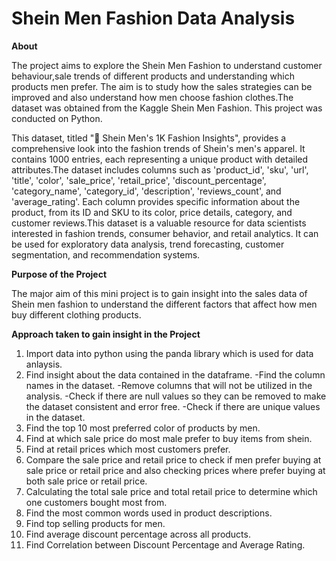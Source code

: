 # **Shein Men Fashion Data Analysis**

**About**

The project aims to explore the Shein Men Fashion to understand customer behaviour,sale trends of different products and understanding which products men prefer. The aim is to study how the sales strategies can be improved and also understand how men choose fashion clothes.The dataset was obtained from the Kaggle Shein Men Fashion. This project was conducted on Python.

This dataset, titled "👔 Shein Men's 1K Fashion Insights", provides a comprehensive look into the fashion trends of Shein's men's apparel. It contains 1000 entries, each representing a unique product with detailed attributes.The dataset includes columns such as 'product_id', 'sku', 'url', 'title', 'color', 'sale_price', 'retail_price', 'discount_percentage', 'category_name', 'category_id', 'description', 'reviews_count', and 'average_rating'. Each column provides specific information about the product, from its ID and SKU to its color, price details, category, and customer reviews.This dataset is a valuable resource for data scientists interested in fashion trends, consumer behavior, and retail analytics. It can be used for exploratory data analysis, trend forecasting, customer segmentation, and recommendation systems.

**Purpose of the Project**

The major aim of this mini project is to gain insight into the sales data of Shein men fashion to understand the different factors that affect how men buy different clothing products.

**Approach taken to gain insight in the Project**

1. Import data into python using the panda library which is used for data anlaysis.
2. Find insight about the data contained in the dataframe.
   -Find the column names in the dataset.
   -Remove columns that will not be utilized in the analysis.
   -Check if there are null values so they can be removed to make the dataset consistent and error free.
   -Check if there are unique values in the dataset.
3. Find the top 10 most preferred color of products by men.
4. Find at which sale price do most male prefer to buy items from shein.
5. Find at retail prices which most customers prefer.
6. Compare the sale price and retail price to check if men prefer buying at sale price or retail price and also checking prices where prefer buying at both sale price or retail price.
7. Calculating the total sale price and total retail price to determine which one customers bought most from.
8. Find the most common words used in product descriptions.
9. Find top selling products for men.
10. Find average discount percentage across all products.
11. Find Correlation between Discount Percentage and Average Rating.



